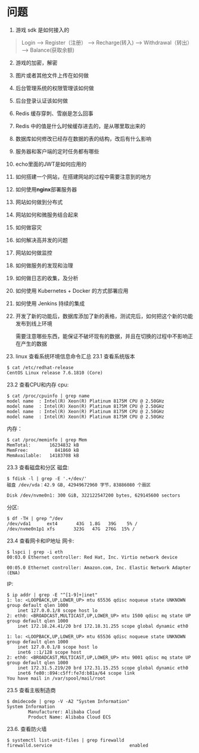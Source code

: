 # 问题

1. 游戏 sdk 是如何接入的

> Login --> Register（注册） --> Recharge(转入) --> Withdrawal（转出） --> Balance(获取余额)

2. 游戏的加密，解密

3. 图片或者其他文件上传在如何做

4. 后台管理系统的权限管理该如何做

5. 后台登录认证该如何做

6. Redis 缓存穿刺、雪崩是怎么回事

7. Redis 中的值是什么时候缓存进去的，是从哪里取出来的

8. 数据库如何修改已经存在数据的表的结构，改后有什么影响

9. 服务器和客户端的定时任务都有哪些

10. echo里面的JWT是如何应用的

11. 如何搭建一个网站，在搭建网站的过程中需要注意到的地方

12. 如何使用**nginx**部署服务器

13. 网站如何做到分布式

14. 网站如何和微服务结合起来

15. 如何做容灾

16. 如何解决高并发的问题

17. 网站如何做监控

18. 如何做服务的发现和治理

19. 如何做日志的收集，及分析

20. 如何使用 Kubernetes + Docker 的方式部署应用

21. 如何使用 Jenkins 持续的集成

22. 开发了新的功能后，数据库添加了新的表格，测试完后，如何把这个新的功能发布到线上环境

    需要注意哪些东西，能保证不破坏现有的数据，并且在切换的过程中不影响正在产生的数据
   
23. linux 查看系统环境信息命令汇总
23.1 查看系统版本
```
$ cat /etc/redhat-release
CentOS Linux release 7.6.1810 (Core) 
```
23.2 查看CPU和内存
cpu:
```
$ cat /proc/cpuinfo | grep name
model name	: Intel(R) Xeon(R) Platinum 8175M CPU @ 2.50GHz
model name	: Intel(R) Xeon(R) Platinum 8175M CPU @ 2.50GHz
model name	: Intel(R) Xeon(R) Platinum 8175M CPU @ 2.50GHz
model name	: Intel(R) Xeon(R) Platinum 8175M CPU @ 2.50GHz
```
内存：
```
$ cat /proc/meminfo | grep Mem
MemTotal:       16234832 kB
MemFree:          841860 kB
MemAvailable:   14183708 kB
```
23.3 查看磁盘和分区
磁盘:
```
$ fdisk -l | grep -E '.+/dev/'
磁盘 /dev/vda：42.9 GB, 42949672960 字节，83886080 个扇区

Disk /dev/nvme0n1: 300 GiB, 322122547200 bytes, 629145600 sectors
```
分区:
```
$ df -TH | grep ^/dev
/dev/vda1      ext4       43G  1.8G   39G    5% /
/dev/nvme0n1p1 xfs       323G   47G  276G  15% /
```
23.4 查看网卡和IP地址
网卡:
```
$ lspci | grep -i eth
00:03.0 Ethernet controller: Red Hat, Inc. Virtio network device

00:05.0 Ethernet controller: Amazon.com, Inc. Elastic Network Adapter (ENA)
```
IP:
```
$ ip addr | grep -E "^[1-9]+|inet"
1: lo: <LOOPBACK,UP,LOWER_UP> mtu 65536 qdisc noqueue state UNKNOWN group default qlen 1000
    inet 127.0.0.1/8 scope host lo
2: eth0: <BROADCAST,MULTICAST,UP,LOWER_UP> mtu 1500 qdisc mq state UP group default qlen 1000
    inet 172.18.24.41/20 brd 172.18.31.255 scope global dynamic eth0

1: lo: <LOOPBACK,UP,LOWER_UP> mtu 65536 qdisc noqueue state UNKNOWN group default qlen 1000
    inet 127.0.0.1/8 scope host lo
    inet6 ::1/128 scope host 
2: eth0: <BROADCAST,MULTICAST,UP,LOWER_UP> mtu 9001 qdisc mq state UP group default qlen 1000
    inet 172.31.5.219/20 brd 172.31.15.255 scope global dynamic eth0
    inet6 fe80::894:c5ff:fe7d:b81a/64 scope link 
You have mail in /var/spool/mail/root

```
23.5 查看主板制造商
```
$ dmidecode | grep -V -A2 "System Information"
System Information
        Manufacturer: Alibaba Cloud
        Product Name: Alibaba Cloud ECS

```

23.6. 查看防火墙
```
$ systemctl list-unit-files | grep firewalld
firewalld.service                             enabled
```